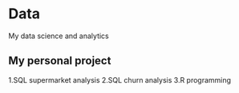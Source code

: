 # Data 
My data science and analytics

## My personal project
1.SQL supermarket analysis
2.SQL churn analysis
3.R programming 
